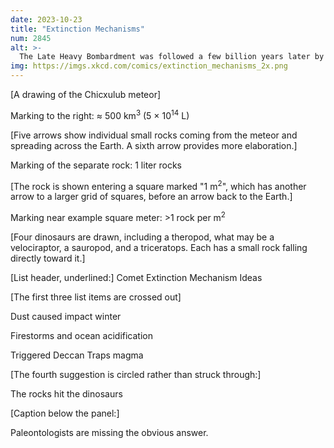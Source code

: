 ```yaml
---
date: 2023-10-23
title: "Extinction Mechanisms"
num: 2845
alt: >-
  The Late Heavy Bombardment was followed a few billion years later by the Comparatively Light but Oddly Specific Bombardment.
img: https://imgs.xkcd.com/comics/extinction_mechanisms_2x.png
---
```

[A drawing of the Chicxulub meteor]

Marking to the right: ≈ 500 km<sup>3</sup> (5 × 10<sup>14</sup> L)

[Five arrows show individual small rocks coming from the meteor and spreading across the Earth. A sixth arrow provides more elaboration.]

Marking of the separate rock: 1 liter rocks

[The rock is shown entering a square marked "1 m<sup>2</sup>", which has another arrow to a larger grid of squares, before an arrow back to the Earth.]

Marking near example square meter: >1 rock per m<sup>2</sup>

[Four dinosaurs are drawn, including a theropod, what may be a velociraptor, a sauropod, and a triceratops. Each has a small rock falling directly toward it.]

[List header, underlined:] Comet Extinction Mechanism Ideas

[The first three list items are crossed out]

Dust caused impact winter

Firestorms and ocean acidification

Triggered Deccan Traps magma

[The fourth suggestion is circled rather than struck through:]

The rocks hit the dinosaurs

[Caption below the panel:]

Paleontologists are missing the obvious answer.